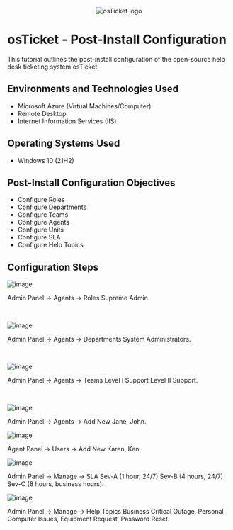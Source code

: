 <p align="center">
<img src="https://i.imgur.com/Clzj7Xs.png" alt="osTicket logo"/>
</p>

<h1>osTicket - Post-Install Configuration</h1>
This tutorial outlines the post-install configuration of the open-source help desk ticketing system osTicket.<br />



<h2>Environments and Technologies Used</h2>

- Microsoft Azure (Virtual Machines/Computer)
- Remote Desktop
- Internet Information Services (IIS)

<h2>Operating Systems Used </h2>

- Windows 10</b> (21H2)

<h2>Post-Install Configuration Objectives</h2>

- Configure Roles
- Configure Departments
- Configure Teams
- Configure Agents
- Configure Units
- Configure SLA
- Configure Help Topics

<h2>Configuration Steps</h2>


![image](https://github.com/Rizzledizzle4/post-install-config/assets/135624545/55639460-0afd-4c32-93b9-f2399f0fc95e)


Admin Panel -> Agents -> Roles
Supreme Admin.

</p>
<br />


![image](https://github.com/Rizzledizzle4/post-install-config/assets/135624545/756f3da2-d2b6-4e46-9f94-ddcaf295dc38)


Admin Panel -> Agents -> Departments
System Administrators.

</p>
<br />


![image](https://github.com/Rizzledizzle4/post-install-config/assets/135624545/3c06cdbe-6ab0-4828-b0f7-aa378c7af604)


<p>
Admin Panel -> Agents -> Teams
Level I Support
Level II Support.

</p>
<br />

![image](https://github.com/Rizzledizzle4/post-install-config/assets/135624545/9e64e039-361d-4fd5-a295-f9a8eef5eb3d)

Admin Panel -> Agents -> Add New
Jane,
John.


![image](https://github.com/Rizzledizzle4/post-install-config/assets/135624545/9e03ea55-783a-4695-8ac8-4f0407dc9924)

Agent Panel -> Users -> Add New
Karen,
Ken.


![image](https://github.com/Rizzledizzle4/post-install-config/assets/135624545/35b3ecdc-9ac2-40da-b487-96a150232f45)

Admin Panel -> Manage -> SLA
Sev-A (1 hour, 24/7)
Sev-B (4 hours, 24/7)
Sev-C (8 hours, business hours).


![image](https://github.com/Rizzledizzle4/post-install-config/assets/135624545/09a1e5f6-0af4-4b17-92f9-10c8ce86c3b2)

Admin Panel -> Manage -> Help Topics
Business Critical Outage,
Personal Computer Issues,
Equipment Request,
Password Reset.

